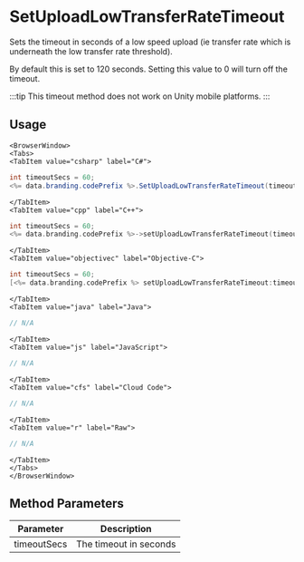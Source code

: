 # SetUploadLowTransferRateTimeout

Sets the timeout in seconds of a low speed upload (ie transfer rate which is underneath the low transfer rate threshold).

By default this is set to 120 seconds. Setting this value to 0 will turn off the timeout.

:::tip
This timeout method does not work on Unity mobile platforms.
:::

## Usage

```mdx-code-block
<BrowserWindow>
<Tabs>
<TabItem value="csharp" label="C#">
```

```csharp
int timeoutSecs = 60;
<%= data.branding.codePrefix %>.SetUploadLowTransferRateTimeout(timeoutSecs);
```

```mdx-code-block
</TabItem>
<TabItem value="cpp" label="C++">
```

```cpp
int timeoutSecs = 60;
<%= data.branding.codePrefix %>->setUploadLowTransferRateTimeout(timeoutSecs);
```

```mdx-code-block
</TabItem>
<TabItem value="objectivec" label="Objective-C">
```

```objectivec
int timeoutSecs = 60;
[<%= data.branding.codePrefix %> setUploadLowTransferRateTimeout:timeoutSecs];
```

```mdx-code-block
</TabItem>
<TabItem value="java" label="Java">
```

```java
// N/A
```

```mdx-code-block
</TabItem>
<TabItem value="js" label="JavaScript">
```

```javascript
// N/A
```

```mdx-code-block
</TabItem>
<TabItem value="cfs" label="Cloud Code">
```

```javascript
// N/A
```

```mdx-code-block
</TabItem>
<TabItem value="r" label="Raw">
```

```javascript
// N/A
```

```mdx-code-block
</TabItem>
</Tabs>
</BrowserWindow>
```

## Method Parameters
Parameter | Description
--------- | -----------
timeoutSecs | The timeout in seconds


